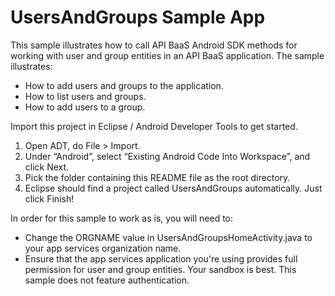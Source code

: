 # UsersAndGroups Sample App

This sample illustrates how to call API BaaS Android SDK methods for working with user and group entities in an API BaaS application. The sample illustrates:

- How to add users and groups to the application.
- How to list users and groups.
- How to add users to a group.

Import this project in Eclipse / Android Developer Tools to get started.
1. Open ADT, do File > Import.
1. Under “Android”, select “Existing Android Code Into Workspace”, and click Next.
1. Pick the folder containing this README file as the root directory.
1. Eclipse should find a project called UsersAndGroups automatically. Just click Finish!

In order for this sample to work as is, you will need to:

- Change the ORGNAME value in UsersAndGroupsHomeActivity.java to your app services organization name.
- Ensure that the app services application you're using provides full permission for 
user and group entities. Your sandbox is best. This sample does not feature
authentication.
